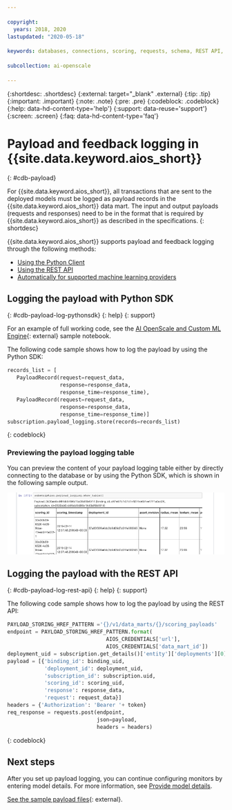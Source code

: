 ```yaml
---

copyright:
  years: 2018, 2020
lastupdated: "2020-05-18"

keywords: databases, connections, scoring, requests, schema, REST API, API

subcollection: ai-openscale

---
```


{:shortdesc: .shortdesc}
{:external: target="_blank" .external}
{:tip: .tip}
{:important: .important}
{:note: .note}
{:pre: .pre}
{:codeblock: .codeblock}
{:help: data-hd-content-type='help'}
{:support: data-reuse='support'}
{:screen: .screen}
{:faq: data-hd-content-type='faq'}

# Payload and feedback logging in {{site.data.keyword.aios_short}}
{: #cdb-payload}

For {{site.data.keyword.aios_short}}, all transactions that are sent to the deployed models must be logged as payload records in the {{site.data.keyword.aios_short}} data mart. The input and output payloads (requests and responses) need to be in the format that is required by {{site.data.keyword.aios_short}} as described in the specifications. 
{: shortdesc}

{{site.data.keyword.aios_short}} supports payload and feedback logging through the following methods:

- [Using the Python Client](/docs/ai-openscale?topic=ai-openscale-cdb-payload#cdb-payload-log-pythonsdk)
- [Using the REST API](/docs/ai-openscale?topic=ai-openscale-cdb-payload#cdb-payload-log-rest-api)
- [Automatically for supported machine learning providers](/docs/ai-openscale?topic=ai-openscale-fmrk-workaround-pyld-lg)

## Logging the payload with Python SDK
{: #cdb-payload-log-pythonsdk}
{: help} 
{: support}

For an example of full working code, see the [AI OpenScale and Custom ML Engine](https://github.com/pmservice/ai-openscale-tutorials/blob/master/notebooks/AI%20OpenScale%20and%20Custom%20ML%20Engine.ipynb){: external} sample notebook.

The following code sample shows how to log the payload by using the Python SDK:

```python
records_list = [
   PayloadRecord(request=request_data, 
                 response=response_data,
                 response_time=response_time), 
   PayloadRecord(request=request_data,
                 response=response_data,
                 response_time=response_time)]
subscription.payload_logging.store(records=records_list)
```
{: codeblock}

### Previewing the payload logging table

You can preview the content of your payload logging table either by directly connecting to the database or by using the Python SDK, which is shown in the following sample output. 

![Python SDK sample output of payload logging table](images/wos-ntbok.png)


## Logging the payload with the REST API
{: #cdb-payload-log-rest-api}
{: help} 
{: support}

The following code sample shows how to log the payload by using the REST API:

```python
PAYLOAD_STORING_HREF_PATTERN ='{}/v1/data_marts/{}/scoring_payloads'
endpoint = PAYLOAD_STORING_HREF_PATTERN.format(
                                AIOS_CREDENTIALS['url'], 
                                AIOS_CREDENTIALS['data_mart_id'])
deployment_uid = subscription.get_details()['entity']['deployments'][0]['deployment_id']
payload = [{'binding_id': binding_uid, 
            'deployment_id': deployment_uid,
            'subscription_id': subscription.uid,
            'scoring_id': scoring_uid,
            'response': response_data,
            'request': request_data}]
headers = {'Authorization': 'Bearer '+ token}
req_response = requests.post(endpoint, 
                             json=payload,
                             headers = headers)
```
{: codeblock}

## Next steps

After you set up payload logging, you can continue configuring monitors by entering model details. For more information, see [Provide model details](/docs/ai-openscale?topic=ai-openscale-mo-config#mo-work-model-dets).

[See the sample payload files](https://github.com/pmservice/ai-openscale-tutorials/tree/master/assets/historical_data/german_credit_risk/wos){: external}.

